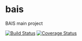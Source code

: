 # bais
BAIS main project

[![Build Status](https://travis-ci.org/botswana-harvard/bais.svg?branch=develop)](https://travis-ci.org/botswana-harvard/bais) [![Coverage Status](https://coveralls.io/repos/github/botswana-harvard/bais/badge.svg?branch=develop)](https://coveralls.io/github/botswana-harvard/bais?branch=develop)
